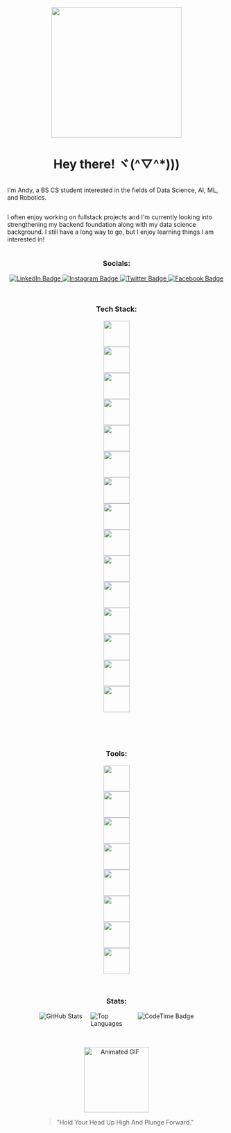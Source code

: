 <div id="header" align="center">
  <img src="https://media.giphy.com/media/JsKdu4ikYSoxaAhJOB/giphy.gif" width="300"/>
  <h1>Hey there! ヾ(^▽^*)))</h1>
</div>
<div style="display: flex; flex-direction: column; align-items: center;">
  <p>I'm Andy, a BS CS student interested in the fields of Data Science, AI, ML, and Robotics. </p>
  <p>I often enjoy working on fullstack projects and I'm currently looking into strengthening my backend foundation along with my data science background. I still have a long way to go, but I enjoy learning things I am interested in!</p>
  <h3>Socials:</h3>
  <div id="badges" align-items: center; margin: 10px;">
    <a href="https://www.linkedin.com/in/andybaulita/" target="_blank">
      <img src="https://img.shields.io/badge/LinkedIn-blue?style=for-the-badge&logo=linkedin&logoColor=white" alt="LinkedIn Badge"/>
    </a>
    <a href="https://www.instagram.com/andybaulitaa/" target="_blank">
      <img src="https://img.shields.io/badge/Instagram-purple?style=for-the-badge&logo=instagram&logoColor=white" alt="Instagram Badge"/>
    </a>
    <a href="https://twitter.com/andybaulita" target="_blank">
      <img src="https://img.shields.io/badge/Twitter-blue?style=for-the-badge&logo=twitter&logoColor=white" alt="Twitter Badge"/>
    </a>
    <a href="https://www.facebook.com/andy.baulita" target="_blank">
      <img src="https://img.shields.io/badge/Facebook-blue?style=for-the-badge&logo=facebook&logoColor=white" alt="Facebook Badge"/>
    </a>
  </div>
  <hr>
  <h3>Tech Stack:</h3>
  <img style="height: 60px; width: 60px; margin: 0px 40px;" src="https://cdn.jsdelivr.net/gh/devicons/devicon/icons/c/c-plain.svg" />
  <img style="height: 60px; width: 60px; margin: 0px 40px;" src="https://cdn.jsdelivr.net/gh/devicons/devicon/icons/python/python-original.svg" />        
  <img style="height: 60px; width: 60px; margin: 0px 40px;" src="https://cdn.jsdelivr.net/gh/devicons/devicon/icons/numpy/numpy-original.svg" />
  <img style="height: 60px; width: 60px; margin: 0px 40px;" src="https://cdn.jsdelivr.net/gh/devicons/devicon/icons/pandas/pandas-original.svg" />   
  <img style="height: 60px; width: 60px; margin: 0px 40px;" src="https://cdn.jsdelivr.net/gh/devicons/devicon/icons/html5/html5-plain.svg" />
  <img style="height: 60px; width: 60px; margin: 0px 40px;" src="https://cdn.jsdelivr.net/gh/devicons/devicon/icons/css3/css3-plain.svg" />
  <img style="height: 60px; width: 60px; margin: 0px 40px;" src="https://cdn.jsdelivr.net/gh/devicons/devicon/icons/javascript/javascript-plain.svg" />
  <img style="height: 60px; width: 60px; margin: 0px 40px;" src="https://cdn.jsdelivr.net/gh/devicons/devicon/icons/nodejs/nodejs-original.svg" />   
  <img style="height: 60px; width: 60px; margin: 0px 40px;" src="https://cdn.jsdelivr.net/gh/devicons/devicon/icons/mysql/mysql-original.svg" />     
  <img style="height: 60px; width: 60px; margin: 0px 40px;" src="https://cdn.jsdelivr.net/gh/devicons/devicon/icons/java/java-original.svg" />
  <img style="height: 60px; width: 60px; margin: 0px 40px;" src="https://cdn.jsdelivr.net/gh/devicons/devicon/icons/arduino/arduino-original.svg" />
  <img style="height: 60px; width: 60px; margin: 0px 40px;" src="https://cdn.jsdelivr.net/gh/devicons/devicon/icons/react/react-original.svg" />
  <img style="height: 60px; width: 60px; margin: 0px 40px;" src="https://cdn.jsdelivr.net/gh/devicons/devicon/icons/android/android-plain.svg" />
  <img style="height: 60px; width: 60px; margin: 0px 40px;" src="https://cdn.jsdelivr.net/gh/devicons/devicon/icons/php/php-plain.svg" />        
  <img style="height: 60px; width: 60px; margin: 0px 40px;" src="https://cdn.jsdelivr.net/gh/devicons/devicon/icons/laravel/laravel-plain.svg" />
  <br><br>
  <hr>
  <h3>Tools:</h3>
  <img style="height: 60px; width: 60px; margin: 0px 40px;" src="https://cdn.jsdelivr.net/gh/devicons/devicon/icons/vscode/vscode-original.svg" />
  <img style="height: 60px; width: 60px; margin: 0px 40px;" src="https://cdn.jsdelivr.net/gh/devicons/devicon/icons/anaconda/anaconda-original.svg" />
  <img style="height: 60px; width: 60px; margin: 0px 40px;" src="https://cdn.jsdelivr.net/gh/devicons/devicon/icons/jupyter/jupyter-original.svg" />  
  <img style="height: 60px; width: 60px; margin: 0px 40px;" src="https://cdn.jsdelivr.net/gh/devicons/devicon/icons/github/github-original.svg" />
  <img style="height: 60px; width: 60px; margin: 0px 40px;" src="https://cdn.jsdelivr.net/gh/devicons/devicon/icons/git/git-original.svg" />
  <img style="height: 60px; width: 60px; margin: 0px 40px;" src="https://cdn.jsdelivr.net/gh/devicons/devicon/icons/npm/npm-original-wordmark.svg" />    
  <img style="height: 60px; width: 60px; margin: 0px 40px;" src="https://cdn.jsdelivr.net/gh/devicons/devicon/icons/canva/canva-original.svg" />
  <img style="height: 60px; width: 60px; margin: 0px 40px;" src="https://cdn.jsdelivr.net/gh/devicons/devicon/icons/opera/opera-plain-wordmark.svg" />
  <hr>
<h3>Stats:</h3>
<div style="display: flex;">
  <div style="flex: 1; margin-right: 10px;">
    <img src="https://github-readme-stats.vercel.app/api?username=sanashii&theme=city_lights&show_icons=true&hide_border=true&count_private=true" alt="GitHub Stats">
  </div>
  <div style="flex: 1;">
    <img src="https://github-readme-stats.vercel.app/api/top-langs/?username=sanashii&layout=compact&theme=city_lights&hide_border=true" alt="Top Languages">
  </div>
  <img href="https://codetime.dev" alt="CodeTime Badge" src="https://img.shields.io/endpoint?style=social&color=222&url=https%3A%2F%2Fapi.codetime.dev%2Fshield%3Fid%3D20166%26project%3D%26in=0">
</div>
<hr>
<br>
<div id="footer" align="center">
  <img src="https://media.giphy.com/media/agLzP4BYRPcOY/giphy.gif" width="150" alt="Animated GIF">
  <blockquote>
    <p>"Hold Your Head Up High And Plunge Forward."</p>
  </blockquote>
</div>



